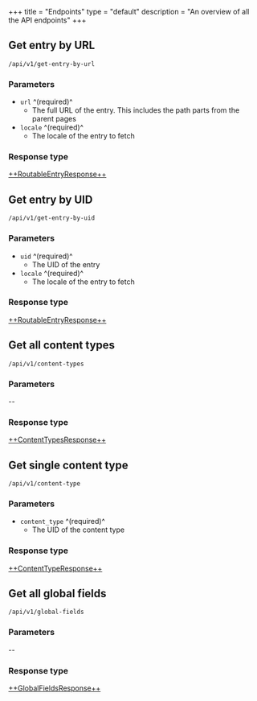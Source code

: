 +++
title = "Endpoints"
type = "default"
description = "An overview of all the API endpoints"
+++

## Get entry by URL

`/api/v1/get-entry-by-url`

### Parameters

- `url` ^(required)^
  - The full URL of the entry. This includes the path parts from the parent pages
- `locale` ^(required)^
  - The locale of the entry to fetch

### Response type

[++RoutableEntryResponse++](response-types#routableentryresponse)

## Get entry by UID

`/api/v1/get-entry-by-uid`

### Parameters

- `uid` ^(required)^
  - The UID of the entry
- `locale` ^(required)^
  - The locale of the entry to fetch

### Response type

[++RoutableEntryResponse++](response-types#routableentryresponse)

## Get all content types

`/api/v1/content-types`

### Parameters

--

### Response type

[++ContentTypesResponse++](response-types#contenttypesresponse)

## Get single content type

`/api/v1/content-type`

### Parameters

- `content_type` ^(required)^
  - The UID of the content type

### Response type

[++ContentTypeResponse++](response-types#contenttyperesponse)

## Get all global fields

`/api/v1/global-fields`

### Parameters

--

### Response type

[++GlobalFieldsResponse++](response-types#globalfieldsresponse)
